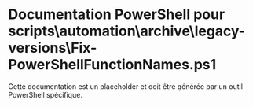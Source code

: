 # Documentation PowerShell pour scripts\automation\archive\legacy-versions\Fix-PowerShellFunctionNames.ps1

Cette documentation est un placeholder et doit être générée par un outil PowerShell spécifique.
